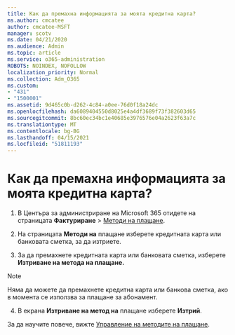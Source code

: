 ```yaml
---
title: Как да премахна информацията за моята кредитна карта?
ms.author: cmcatee
author: cmcatee-MSFT
manager: scotv
ms.date: 04/21/2020
ms.audience: Admin
ms.topic: article
ms.service: o365-administration
ROBOTS: NOINDEX, NOFOLLOW
localization_priority: Normal
ms.collection: Adm_O365
ms.custom:
- "431"
- "1500001"
ms.assetid: 9d465c0b-d262-4c84-a0ee-76d0f18a24dc
ms.openlocfilehash: da6089404550d8025e4a4df3689f73f382603d65
ms.sourcegitcommit: 8bc60ec34bc1e40685e3976576e04a2623f63a7c
ms.translationtype: MT
ms.contentlocale: bg-BG
ms.lasthandoff: 04/15/2021
ms.locfileid: "51811193"
---
```

# <a name="how-do-i-remove-my-credit-card-information"></a>Как да премахна информацията за моята кредитна карта?

1. В Центъра за администриране на Microsoft 365 отидете на страницата **Фактуриране** \> [Методи на плащане](https://go.microsoft.com/fwlink/p/?linkid=2018806).

2. На страницата **Методи на** плащане изберете кредитната карта или банковата сметка, за да изтриете.

3. За да премахнете кредитната карта или банковата сметка, изберете **Изтриване на метода на плащане.**

> [!NOTE]
> Няма да можете да премахнете кредитна карта или банкова сметка, ако в момента се използва за плащане за абонамент.

4. В екрана **Изтриване на метод на** плащане изберете **Изтрий**.

За да научите повече, вижте [Управление на методите на плащане](https://docs.microsoft.com/microsoft-365/commerce/billing-and-payments/manage-payment-methods).